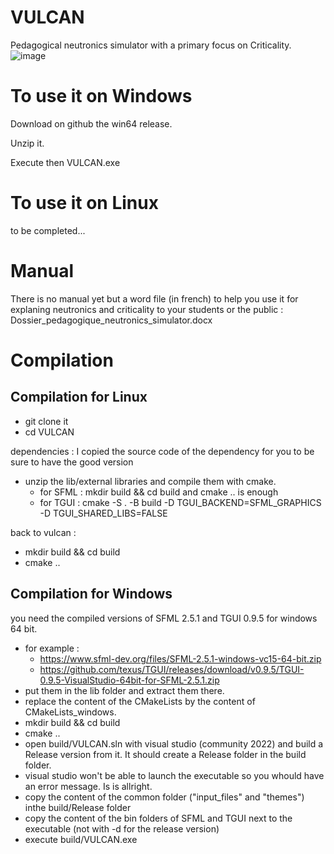 # VULCAN
Pedagogical neutronics simulator with a primary focus on Criticality.
![image](https://github.com/AlexisFxValencia/VULCAN/assets/84465552/96ce3cb3-a13e-45e3-b849-450883b0d2ed)

# To use it on Windows
Download on github the win64 release.

Unzip it.

Execute then  VULCAN.exe

# To use it on Linux
to be completed...

# Manual
There is no manual yet but a word file (in french) to help you use it for explaning neutronics and criticality to your students or the public : 
Dossier_pedagogique_neutronics_simulator.docx

# Compilation
## Compilation for Linux
- git clone it
- cd VULCAN

dependencies : I copied the source code of the dependency for you to be sure to have the good version
- unzip the lib/external libraries and compile them with cmake.
     - for SFML : mkdir build && cd build and cmake .. is enough
     - for TGUI : cmake -S . -B build -D TGUI_BACKEND=SFML_GRAPHICS -D TGUI_SHARED_LIBS=FALSE

back to vulcan :
- mkdir build && cd build
- cmake ..



## Compilation for Windows
you need the compiled versions of SFML 2.5.1 and TGUI 0.9.5 for windows 64 bit.
- for example :
     -  https://www.sfml-dev.org/files/SFML-2.5.1-windows-vc15-64-bit.zip
     -  https://github.com/texus/TGUI/releases/download/v0.9.5/TGUI-0.9.5-VisualStudio-64bit-for-SFML-2.5.1.zip
- put them in the lib folder and extract them there.
- replace the content of the CMakeLists by the content of CMakeLists_windows.
- mkdir build && cd build
- cmake ..
- open build/VULCAN.sln with visual studio (community 2022) and build a Release version from it. It should create a Release folder in the build folder.
- visual studio won't be able to launch the executable so you whould have an error message. Is is allright.
- copy the content of the common folder ("input_files" and "themes") inthe build/Release folder
- copy the content of the bin folders of SFML and TGUI next to the executable (not with -d for the release version)
- execute build/VULCAN.exe

